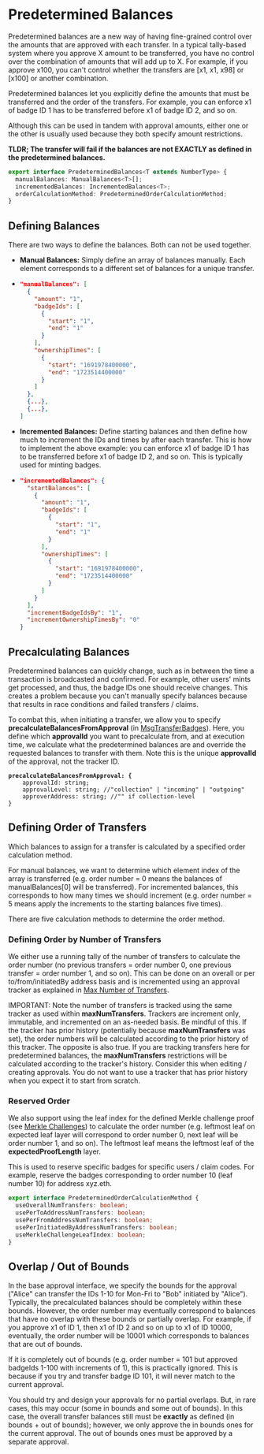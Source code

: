 # Predetermined Balances

Predetermined balances are a new way of having fine-grained control over the amounts that are approved with each transfer. In a typical tally-based system where you approve X amount to be transferred, you have no control over the combination of amounts that will add up to X. For example, if you approve x100, you can't control whether the transfers are \[x1, x1, x98] or \[x100] or another combination.

Predetermined balances let you explicitly define the amounts that must be transferred and the order of the transfers. For example, you can enforce x1 of badge ID 1 has to be transferred before x1 of badge ID 2, and so on.&#x20;

Although this can be used in tandem with approval amounts, either one or the other is usually used because they both specify amount restrictions.

**TLDR; The transfer will fail if the balances are not EXACTLY as defined in the predetermined balances.**

```typescript
export interface PredeterminedBalances<T extends NumberType> {
  manualBalances: ManualBalances<T>[];
  incrementedBalances: IncrementedBalances<T>;
  orderCalculationMethod: PredeterminedOrderCalculationMethod;
}
```

## **Defining Balances**

There are two ways to define the balances. Both can not be used together.

* **Manual Balances:** Simply define an array of balances manually. Each element corresponds to a different set of balances for a unique transfer.
* ```json
  "manualBalances": [
    {
      "amount": "1",
      "badgeIds": [
        {
          "start": "1",
          "end": "1"
        }
      ],
      "ownershipTimes": [
        {
          "start": "1691978400000",
          "end": "1723514400000"
        }
      ]
    },
    {...},
    {...},
  ]
  ```
* **Incremented Balances:** Define starting balances and then define how much to increment the IDs and times by after each transfer. This is how to implement the above example: you can enforce x1 of badge ID 1 has to be transferred before x1 of badge ID 2, and so on. This is typically used for minting badges.
* ```json
  "incrementedBalances": {
    "startBalances": [
      {
        "amount": "1",
        "badgeIds": [
          {
            "start": "1",
            "end": "1"
          }
        ],
        "ownershipTimes": [
          {
            "start": "1691978400000",
            "end": "1723514400000"
          }
        ]
      }
    ],
    "incrementBadgeIdsBy": "1",
    "incrementOwnershipTimesBy": "0"
  }
  ```

## **Precalculating Balances**

Predetermined balances can quickly change, such as in between the time a transaction is broadcasted and confirmed. For example, other users' mints get processed, and thus, the badge IDs one should receive changes. This creates a problem because you can't manually specify balances because that results in race conditions and failed transfers / claims.

To combat this, when initiating a transfer, we allow you to specify **precalculateBalancesFromApproval** (in [MsgTransferBadges](../../create-and-broadcast-txs/cosmos-sdk-msgs/msgtransferbadges.md)). Here, you define which **approvalId** you want to precalculate from, and at execution time, we calculate what the predetermined balances are and override the requested balances to transfer with them. Note this is the unique **approvalId** of the approval, not the tracker ID.

<pre class="language-typescript"><code class="lang-typescript"><strong>precalculateBalancesFromApproval: {
</strong>    approvalId: string;
    approvalLevel: string; //"collection" | "incoming" | "outgoing"
    approverAddress: string; //"" if collection-level
}
</code></pre>

## **Defining Order of Transfers**

Which balances to assign for a transfer is calculated by a specified order calculation method.

For manual balances, we want to determine which element index of the array is transferred (e.g. order number = 0 means the balances of manualBalances\[0] will be transferred). For incremented balances, this corresponds to how many times we should increment (e.g. order number = 5 means apply the increments to the starting balances five times).

There are five calculation methods to determine the order method.&#x20;

### Defining Order by Number of Transfers

We either use a running tally of the number of transfers to calculate the order number (no previous transfers = order number 0, one previous transfer = order number 1, and so on). This can be done on an overall or per to/from/initiatedBy address basis and is incremented using an approval tracker as explained in [Max Number of Transfers](predetermined-balances.md#max-number-of-transfers).&#x20;

IMPORTANT: Note the number of transfers is tracked using the same tracker as used within **maxNumTransfers**. Trackers are increment only, immutable, and incremented on an as-needed basis. Be mindful of this. If the tracker has prior history (potentially because **maxNumTransfers** was set), the order numbers will be calculated according to the prior history of this tracker. The opposite is also true. If you are tracking transfers here for predetermined balances, the **maxNumTransfers** restrictions will be calculated according to the tracker's history. Consider this when editing / creating approvals. You do not want to use a tracker that has prior history when you expect it to start from scratch.

### Reserved Order

We also support using the leaf index for the defined Merkle challenge proof (see [Merkle Challenges](predetermined-balances.md#merkle-challenges)) to calculate the order number (e.g. leftmost leaf on expected leaf layer will correspond to order number 0, next leaf will be order number 1, and so on). The leftmost leaf means the leftmost leaf of the **expectedProofLength** layer.

This is used to reserve specific badges for specific users / claim codes. For example, reserve the badges corresponding to order number 10 (leaf number 10) for address xyz.eth.

```typescript
export interface PredeterminedOrderCalculationMethod {
  useOverallNumTransfers: boolean;
  usePerToAddressNumTransfers: boolean;
  usePerFromAddressNumTransfers: boolean;
  usePerInitiatedByAddressNumTransfers: boolean;
  useMerkleChallengeLeafIndex: boolean;
}
```

## **Overlap / Out of Bounds**

In the base approval interface, we specify the bounds for the approval ("Alice" can transfer the IDs 1-10 for Mon-Fri to "Bob" initiated by "Alice"). Typically, the precalculated balances should be completely within these bounds. However, the order number may eventually correspond to balances that have no overlap with these bounds or partially overlap. For example, if you approve x1 of ID 1, then x1 of ID 2 and so on up to x1 of ID 10000, eventually, the order number will be 10001 which corresponds to balances that are out of bounds.

If it is completely out of bounds (e.g. order number = 101 but approved badgeIds 1-100 with increments of 1), this is practically ignored. This is because if you try and transfer badge ID 101, it will never match to the current approval.

You should try and design your approvals for no partial overlaps. But, in rare cases, this may occur (some in bounds and some out of bounds). In this case, the overall transfer balances still must be **exactly** as defined (in bounds + out of bounds); however, we only approve the in bounds ones for the current approval. The out of bounds ones must be approved by a separate approval.

